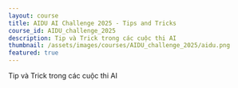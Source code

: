 ```yaml
---
layout: course
title: AIDU AI Challenge 2025 - Tips and Tricks
course_id: AIDU_challenge_2025
description: Tip và Trick trong các cuộc thi AI
thumbnail: /assets/images/courses/AIDU_challenge_2025/aidu.png
featured: true
---
```


Tip và Trick trong các cuộc thi AI
